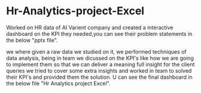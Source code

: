 # Hr-Analytics-project-Excel
Worked on HR data of AI Varient company and created a interactive dashboard on the KPI 
they needed,you can see their problem statements in the below "pptx file".

we where given a raw data we studied on it, we performed techniques of data analysis,
being in team we dicussed on the KPI's like how we are going to implement them so that we can deliver a meaning full insight for the client queries
we tried to cover some extra insights and worked in team to solved their KPI's and provided them the solution.
U can see the final dashboard in the below file "Hr Analytics project Excel".
